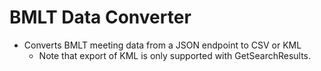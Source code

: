 # BMLT Data Converter

* Converts BMLT meeting data from a JSON endpoint to CSV or KML
    * Note that export of KML is only supported with GetSearchResults.